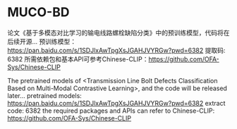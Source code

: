 # MUCO-BD
论文《基于多模态对比学习的输电线路螺栓缺陷分类》中的预训练模型，代码将在后续开源...
预训练模型：https://pan.baidu.com/s/1SDJlxAwTpgXsJGAHJVYRGw?pwd=6382
提取码: 6382
所需依赖包和基本API可参考Chinese-CLIP：https://github.com/OFA-Sys/Chinese-CLIP

The pretrained models of &lt;Transmission Line Bolt Defects Classification Based on Multi-Modal Contrastive Learning>, and the code will be released later...
pretrained models: https://pan.baidu.com/s/1SDJlxAwTpgXsJGAHJVYRGw?pwd=6382
extract code: 6382
the required packages and APIs can refer to Chinese-CLIP: https://github.com/OFA-Sys/Chinese-CLIP
